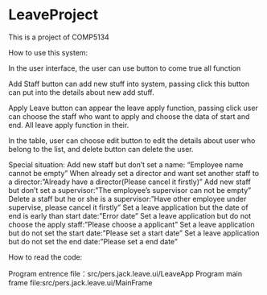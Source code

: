 # LeaveProject
This is a project of COMP5134

How to use this system:

In the user interface, the user can use button to come true all function

Add Staff button can add new stuff into system, passing click this button can put into the details about new add stuff.

Apply Leave button can appear the leave apply function, passing click user can choose the staff who want to apply and choose the data of start and end. All leave apply function in their.

In the table, user can choose edit button to edit the details about user who belong to the list, and delete button can delete the user.

Special situation:
Add new staff but don’t set a name: “Employee name cannot be empty”
When already set a director and want set another staff to a director:”Already have a director(Please cancel it firstly)”
Add new staff but don’t set a supervisor:”The employee’s supervisor can not be empty”
Delete a staff but he or she is a supervisor:”Have other employee under supervise, please cancel it firstly”
Set a leave application but the date of end is early than start date:”Error date” 
Set a leave application but do not choose the apply staff:”Please choose a applicant”
Set a leave application but do not set the start date:”Please set a start date”
Set a leave application but do not set the end date:”Please set a end date”

How to read the code:

Program entrence file：src/pers.jack.leave.ui/LeaveApp
Program main frame file:src/pers.jack.leave.ui/MainFrame
